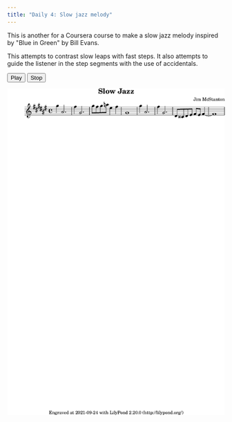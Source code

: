 ```yaml
---
title: "Daily 4: Slow jazz melody"
---
```


This is another for a Coursera course to make a slow jazz melody inspired by "Blue in Green" by Bill Evans.

This attempts to contrast slow leaps with fast steps. It also attempts to guide the listener in the step
segments with the use of accidentals.

<button onclick="MIDIjs.play('./daily-4.mid')">Play</button>
<button onclick="MIDIjs.stop()">Stop</button>

![](./daily-4.png "Music Piece")

<script type="text/javascript" src="https://www.midijs.net/lib/midi.js"></script>
